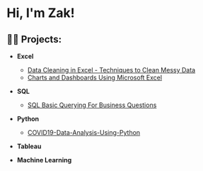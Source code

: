 <h1>Hi, I'm Zak! </h1>

<h2>👨‍💻 Projects:</h2>

- <b>Excel</b>
  - [Data Cleaning in Excel - Techniques to Clean Messy Data](https://github.com/ZakCowleyHilton/Data-Cleaning-in-Excel---Techniques-to-Clean-Messy-Data/blob/main/README.md)
  - [Charts and Dashboards Using Microsoft Excel](https://github.com/ZakCowleyHilton/Charts-and-Dashboards-Using-Microsoft-Excel/blob/main/README.md)
- <b>SQL</b>
  - [SQL Basic Querying For Business Questions](https://github.com/ZakCowleyHilton/SQL-Basic-Querying/blob/main/README.md)
- <b>Python</b>
  - [COVID19-Data-Analysis-Using-Python](https://github.com/ZakCowleyHilton/COVID19-Data-Analysis-Using-Python/blob/main/pythonDataCovid/covid19%20data%20analysis%20notebook.ipynb)
  
  
- <b>Tableau</b>
  
- <b>Machine Learning</b>




<!--
**joshmadakor1/joshmadakor1** is a ✨ _special_ ✨ repository because its `README.md` (this file) appears on your GitHub profile.

Here are some ideas to get you started:

- 🔭 I’m currently working on ...
- 🌱 I’m currently learning ...
- 👯 I’m looking to collaborate on ...
- 🤔 I’m looking for help with ...
- 💬 Ask me about ...
- 📫 How to reach me: ...
- 😄 Pronouns: ...
- ⚡ Fun fact: ...
-->
